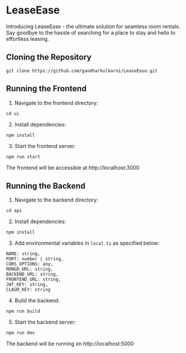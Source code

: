 # LeaseEase
Introducing LeaseEase - the ultimate solution for seamless room rentals. Say goodbye to the hassle of searching for a place to stay and hello to effortless leasing. 

## Cloning the Repository

```
git clone https://github.com/gandharkulkarni/LeaseEase.git
```

## Running the Frontend

1. Navigate to the frontend directory:
```
cd ui
```
2. Install dependencies:
```
npm install

```
3. Start the frontend server:
```
npm run start
```

The frontend will be accessible at http://localhost:3000


## Running the Backend

1. Navigate to the backend directory:
```
cd api
```
2. Install dependencies:
```
npm install
```
3. Add environmental variables in `local.ts` as specified below:
```
NAME: string,
PORT: number | string,
CORS_OPTIONS: any,
MONGO_URL: string,
BACKEND_URL: string,
FRONTEND_URL: string,
JWT_KEY: string,
CLAUD_KEY: string
```
4. Build the backend:
```
npm run build
```
5. Start the backend server:
```
npm run dev
```
The backend will be running on http://localhost:5000